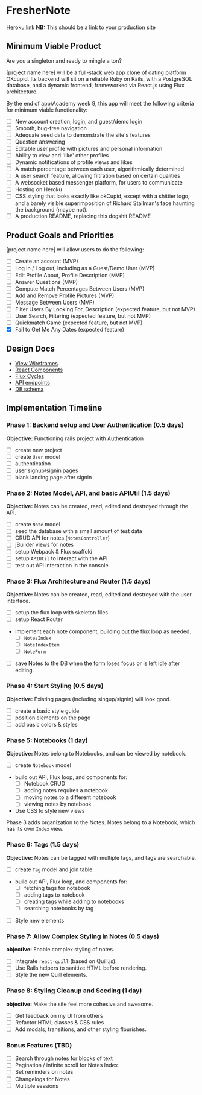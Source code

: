 # FresherNote

[Heroku link][heroku] **NB:** This should be a link to your production site

[heroku]: http://www.herokuapp.com

## Minimum Viable Product

Are you a singleton and ready to mingle a ton?

[project name here] will be a full-stack web app clone of dating platform OKcupid. Its backend will sit on a reliable Ruby on Rails, with a PostgreSQL database, and a dynamic frontend, frameworked via React.js using Flux architecture.

By the end of app/Academy week 9, this app will meet the following criteria for minimum viable functionality:

- [ ] New account creation, login, and guest/demo login
- [ ] Smooth, bug-free navigation
- [ ] Adequate seed data to demonstrate the site's features
- [ ] Question answering
- [ ] Editable user profile with pictures and personal information
- [ ] Ability to view and 'like' other profiles
- [ ] Dynamic notifications of profile views and likes
- [ ] A match percentage between each user, algorithmically determined
- [ ] A user search feature, allowing filtration based on certain qualities
- [ ] A websocket based messenger platform, for users to communicate
- [ ] Hosting on Heroku
- [ ] CSS styling that looks exactly like okCupid, except with a shittier logo, and a barely visible superimposition of Richard Stallman's face haunting the background (maybe not).
- [ ] A production README, replacing this dogshit README

## Product Goals and Priorities

[project name here] will allow users to do the following:

<!-- This is a Markdown checklist. Use it to keep track of your
progress. Put an x between the brackets for a checkmark: [x] -->

- [ ] Create an account (MVP)
- [ ] Log in / Log out, including as a Guest/Demo User (MVP)
- [ ] Edit Profile About, Profile Description (MVP)
- [ ] Answer Questions (MVP)
- [ ] Compute Match Percentages Between Users (MVP)
- [ ] Add and Remove Profile Pictures (MVP)
- [ ] Message Between Users (MVP)
- [ ] Filter Users By Looking For, Description (expected feature, but not MVP)
- [ ] User Search, Filtering (expected feature, but not MVP)
- [ ] Quickmatch Game (expected feature, but not MVP)
- [x] Fail to Get Me Any Dates (expected feature)

## Design Docs
* [View Wireframes][views]
* [React Components][components]
* [Flux Cycles][flux-cycles]
* [API endpoints][api-endpoints]
* [DB schema][schema]

[views]: ./docs/views.md
[components]: ./docs/components.md
[flux-cycles]: ./docs/flux-cycles.md
[api-endpoints]: ./docs/api-endpoints.md
[schema]: ./docs/schema.md

## Implementation Timeline

### Phase 1: Backend setup and User Authentication (0.5 days)

**Objective:** Functioning rails project with Authentication

- [ ] create new project
- [ ] create `User` model
- [ ] authentication
- [ ] user signup/signin pages
- [ ] blank landing page after signin

### Phase 2: Notes Model, API, and basic APIUtil (1.5 days)

**Objective:** Notes can be created, read, edited and destroyed through
the API.

- [ ] create `Note` model
- [ ] seed the database with a small amount of test data
- [ ] CRUD API for notes (`NotesController`)
- [ ] jBuilder views for notes
- [ ] setup Webpack & Flux scaffold
- [ ] setup `APIUtil` to interact with the API
- [ ] test out API interaction in the console.

### Phase 3: Flux Architecture and Router (1.5 days)

**Objective:** Notes can be created, read, edited and destroyed with the
user interface.

- [ ] setup the flux loop with skeleton files
- [ ] setup React Router
- implement each note component, building out the flux loop as needed.
  - [ ] `NotesIndex`
  - [ ] `NoteIndexItem`
  - [ ] `NoteForm`
- [ ] save Notes to the DB when the form loses focus or is left idle
  after editing.

### Phase 4: Start Styling (0.5 days)

**Objective:** Existing pages (including singup/signin) will look good.

- [ ] create a basic style guide
- [ ] position elements on the page
- [ ] add basic colors & styles

### Phase 5: Notebooks (1 day)

**Objective:** Notes belong to Notebooks, and can be viewed by notebook.

- [ ] create `Notebook` model
- build out API, Flux loop, and components for:
  - [ ] Notebook CRUD
  - [ ] adding notes requires a notebook
  - [ ] moving notes to a different notebook
  - [ ] viewing notes by notebook
- Use CSS to style new views

Phase 3 adds organization to the Notes. Notes belong to a Notebook,
which has its own `Index` view.

### Phase 6: Tags (1.5 days)

**Objective:** Notes can be tagged with multiple tags, and tags are searchable.

- [ ] create `Tag` model and join table
- build out API, Flux loop, and components for:
  - [ ] fetching tags for notebook
  - [ ] adding tags to notebook
  - [ ] creating tags while adding to notebooks
  - [ ] searching notebooks by tag
- [ ] Style new elements

### Phase 7: Allow Complex Styling in Notes (0.5 days)

**objective:** Enable complex styling of notes.

- [ ] Integrate `react-quill` (based on Quill.js).
- [ ] Use Rails helpers to sanitize HTML before rendering.
- [ ] Style the new Quill elements.

### Phase 8: Styling Cleanup and Seeding (1 day)

**objective:** Make the site feel more cohesive and awesome.

- [ ] Get feedback on my UI from others
- [ ] Refactor HTML classes & CSS rules
- [ ] Add modals, transitions, and other styling flourishes.

### Bonus Features (TBD)
- [ ] Search through notes for blocks of text
- [ ] Pagination / infinite scroll for Notes Index
- [ ] Set reminders on notes
- [ ] Changelogs for Notes
- [ ] Multiple sessions

[phase-one]: ./docs/phases/phase1.md
[phase-two]: ./docs/phases/phase2.md
[phase-three]: ./docs/phases/phase3.md
[phase-four]: ./docs/phases/phase4.md
[phase-five]: ./docs/phases/phase5.md
